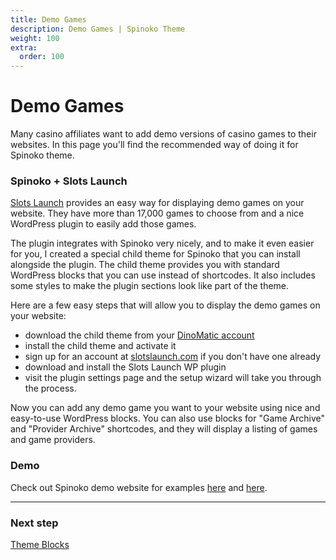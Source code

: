 ```yaml
---
title: Demo Games
description: Demo Games | Spinoko Theme
weight: 100
extra:
  order: 100
---
```


# Demo Games

Many casino affiliates want to add demo versions of casino games to their websites. In this page you'll find the recommended way of doing it for Spinoko theme.

### Spinoko + Slots Launch

[Slots Launch](https://dinomatic.com/refer/slotslaunch) provides an easy way for displaying demo games on your website. They have more than 17,000 games to choose from and a nice WordPress plugin to easily add those games.

The plugin integrates with Spinoko very nicely, and to make it even easier for you, I created a special child theme for Spinoko that you can install alongside the plugin.
The child theme provides you with standard WordPress blocks that you can use instead of shortcodes.
It also includes some styles to make the plugin sections look like part of the theme.

Here are a few easy steps that will allow you to display the demo games on your website:

- download the child theme from your [DinoMatic account](https://dinomatic.com/account)
- install the child theme and activate it
- sign up for an account at [slotslaunch.com](https://dinomatic.com/refer/slotslaunch) if you don't have one already
- download and install the Slots Launch WP plugin
- visit the plugin settings page and the setup wizard will take you through the process.

Now you can add any demo game you want to your website using nice and easy-to-use WordPress blocks.
You can also use blocks for "Game Archive" and "Provider Archive" shortcodes, and they will display a listing of games and game providers.

### Demo

Check out Spinoko demo website for examples [here](https://demos.dinomatic.com/kuala-lumpur/game/blood-suckers-ii/) and [here](https://demos.dinomatic.com/kuala-lumpur/game/blood-suckers/).

---

### Next step

[Theme Blocks](/docs/spinoko/blocks/)
